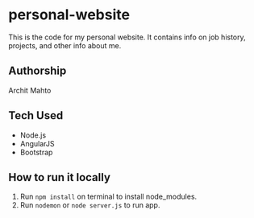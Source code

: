 # personal-website

This is the code for my personal website. It contains info on job history, projects, and other info about me.

## Authorship

Archit Mahto

## Tech Used

* Node.js
* AngularJS
* Bootstrap

## How to run it locally

1. Run `npm install` on terminal to install node_modules.
2. Run `nodemon` or `node server.js` to run app.
